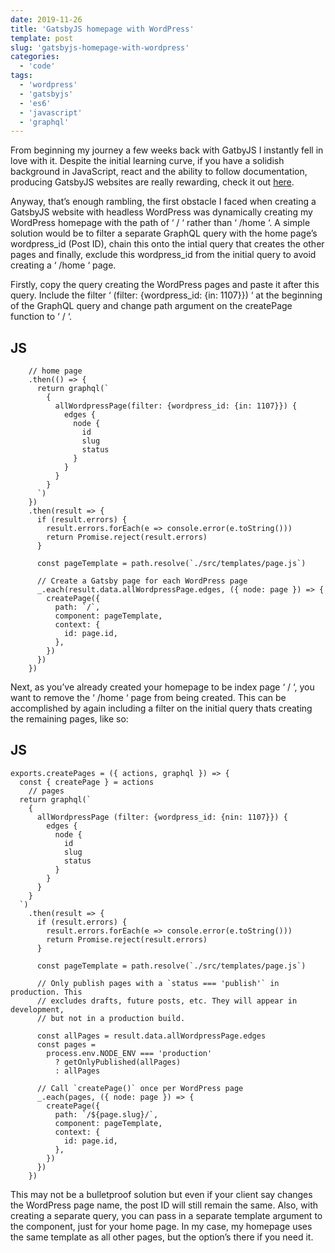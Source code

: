 ```yaml
---
date: 2019-11-26
title: 'GatsbyJS homepage with WordPress'
template: post
slug: 'gatsbyjs-homepage-with-wordpress'
categories:
  - 'code'
tags:
  - 'wordpress'
  - 'gatsbyjs'
  - 'es6'
  - 'javascript'
  - 'graphql'
---
```


From beginning my journey a few weeks back with GatbyJS I instantly fell in love with it. Despite the initial learning curve, if you have a solidish background in JavaScript, react and the ability to follow documentation, producing GatsbyJS websites are really rewarding, check it out [here](https://www.gatsbyjs.org/).

Anyway, that’s enough rambling, the first obstacle I faced when creating a GatsbyJS website with headless WordPress was dynamically creating my WordPress homepage with the path of ‘ / ‘ rather than ‘ /home ‘. A simple solution would be to filter a separate GraphQL query with the home page’s wordpress_id (Post ID), chain this onto the intial query that creates the other pages and finally, exclude this wordpress_id from the initial query to avoid creating a ‘ /home ‘ page.

Firstly, copy the query creating the WordPress pages and paste it after this query. Include the filter ‘ (filter: {wordpress_id: {in: 1107}}) ‘ at the beginning of the GraphQL query and change path argument on the createPage function to ‘ / ‘.

## JS

        // home page
        .then(() => {
          return graphql(`
            {
              allWordpressPage(filter: {wordpress_id: {in: 1107}}) {
                edges {
                  node {
                    id
                    slug
                    status
                  }
                }
              }
            }
          `)
        })
        .then(result => {
          if (result.errors) {
            result.errors.forEach(e => console.error(e.toString()))
            return Promise.reject(result.errors)
          }

          const pageTemplate = path.resolve(`./src/templates/page.js`)

          // Create a Gatsby page for each WordPress page
          _.each(result.data.allWordpressPage.edges, ({ node: page }) => {
            createPage({
              path: `/`,
              component: pageTemplate,
              context: {
                id: page.id,
              },
            })
          })
        })

Next, as you’ve already created your homepage to be index page ‘ / ‘, you want to remove the ‘ /home ‘ page from being created. This can be accomplished by again including a filter on the initial query thats creating the remaining pages, like so:

## JS

    exports.createPages = ({ actions, graphql }) => {
      const { createPage } = actions
        // pages
      return graphql(`
        {
          allWordpressPage (filter: {wordpress_id: {nin: 1107}}) {
            edges {
              node {
                id
                slug
                status
              }
            }
          }
        }
      `)
        .then(result => {
          if (result.errors) {
            result.errors.forEach(e => console.error(e.toString()))
            return Promise.reject(result.errors)
          }

          const pageTemplate = path.resolve(`./src/templates/page.js`)

          // Only publish pages with a `status === 'publish'` in production. This
          // excludes drafts, future posts, etc. They will appear in development,
          // but not in a production build.

          const allPages = result.data.allWordpressPage.edges
          const pages =
            process.env.NODE_ENV === 'production'
              ? getOnlyPublished(allPages)
              : allPages

          // Call `createPage()` once per WordPress page
          _.each(pages, ({ node: page }) => {
            createPage({
              path: `/${page.slug}/`,
              component: pageTemplate,
              context: {
                id: page.id,
              },
            })
          })
        })

This may not be a bulletproof solution but even if your client say changes the WordPress page name, the post ID will still remain the same. Also, with creating a separate query, you can pass in a separate template argument to the component, just for your home page. In my case, my homepage uses the same template as all other pages, but the option’s there if you need it.